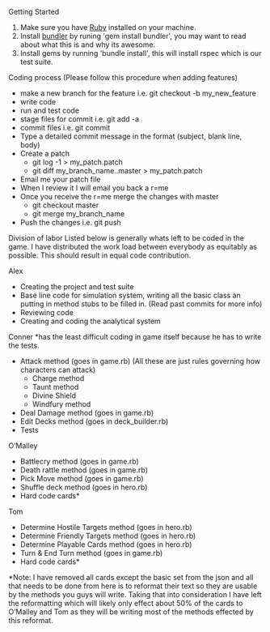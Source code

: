 Getting Started
  1. Make sure you have [Ruby](https://www.ruby-lang.org/en/) installed on your machine.
  2. Install [bundler](http://bundler.io/) by runing 'gem install bundler', you may want to read about what this is and why its awesome.
  3. Install gems by running 'bundle install', this will install rspec which is our test suite.

Coding process (Please follow this procedure when adding features)
  - make a new branch for the feature i.e. git checkout -b my_new_feature 
  - write code
  - run and test code
  - stage files for commit i.e. git add -a
  - commit files i.e. git commit
  - Type a detailed commit message in the format (subject, blank line, body) 
  - Create a patch
    - git log -1 > my_patch.patch
    - git diff my_branch_name..master > my_patch.patch
  - Email me your patch file 
  - When I review it I will email you back a r=me
  - Once you receive the r=me merge the changes with master
    - git checkout master
    - git merge my_branch_name
  - Push the changes i.e.  git push

Division of labor
  Listed below is generally whats left to be coded in the game. I have distributed the work load between everybody as equitably as possible. This should result in equal code contribution. 

Alex 
  - Creating the project and test suite
  - Base line code for simulation system, writing all the basic class an putting in method stubs to be filled in. (Read past commits for more info)
  - Reviewing code 
  - Creating and coding the analytical system

Conner *has the least difficult coding in game itself because he has to write the tests.
  - Attack method (goes in game.rb)
    (All these are just rules governing how characters can attack)
    - Charge method
    - Taunt method
    - Divine Shield
    - Windfury method
  - Deal Damage method (goes in game.rb)
  - Edit Decks method (goes in deck_builder.rb)
  - Tests 

O’Malley
  - Battlecry method (goes in game.rb)
  - Death rattle method (goes in game.rb)
  - Pick Move method (goes in game.rb)
  - Shuffle deck method (goes in hero.rb)
  - Hard code cards*

Tom
  - Determine Hostile Targets method (goes in hero.rb)
  - Determine Friendly Targets method (goes in hero.rb)
  - Determine Playable Cards method (goes in hero.rb)
  - Turn & End Turn method (goes in game.rb)
  - Hard code cards*

*Note: I have removed all cards except the basic set from the json and all that needs to be done from here is to reformat their text so they are usable by the methods you guys will write. Taking that into consideration I have left the reformatting which will likely only effect about 50% of the cards to O’Malley and Tom as they will be writing most of the methods effected by this reformat. 
